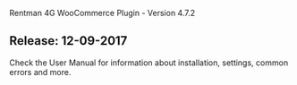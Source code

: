Rentman 4G WooCommerce Plugin - Version 4.7.2

Release: 12-09-2017
-----------------------------
Check the User Manual for information about installation, settings, common errors and more.
